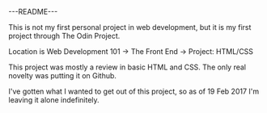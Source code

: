 ---README---

This is not my first personal project in web development, but it is my first project through The Odin Project.

Location is Web Development 101 -> The Front End -> Project: HTML/CSS

This project was mostly a review in basic HTML and CSS. The only real novelty was putting it on Github.

I've gotten what I wanted to get out of this project, so as of 19 Feb 2017 I'm leaving it alone indefinitely.
